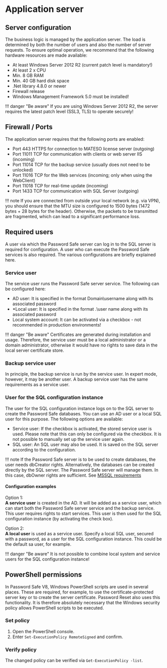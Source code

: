# Application server

## Server configuration

The business logic is managed by the application server. The load is determined by both the number of users and also the number of server requests. To ensure optimal operation, we recommend that the following hardware resources are made available:

- At least Windows Server 2012 R2 (current patch level is mandatory!)
- At least 2 x CPU
- Min. 8 GB RAM
- Min. 40 GB hard disk space
- .Net library 4.8.0 or newer
- Firewall release
- Windows Management Framework 5.0 must be installed!

!!! danger "Be aware"
    If you are using Windows Server 2012 R2, the server requires the latest patch level (SSL3, TLS) to operate securely!

## Firewall / Ports

The application server requires that the following ports are enabled:

- Port 443 HTTPS for connection to MATESO license server (outgoing)
- Port 11011 TCP for communication with clients or web server IIS (incoming)
- Port 11014 TCP for the backup service (usually does not need to be unlocked)
- Port 11016 TCP for the Web services (incoming; only when using the WebClient)
- Port 11018 TCP for real-time update (incoming)
- Port 1433 TCP for communication with SQL Server (outgoing)

!!! note
    If you are connected from outside your local network (e.g. via VPN), you should ensure that the MTU size is configured to 1500 bytes (1472 bytes + 28 bytes for the header). Otherwise, the packets to be transmitted are fragmented, which can lead to a significant performance loss.

## Required users

A user via which the Password Safe server can log in to the SQL server is required for configuration. A user who can execute the Password Safe services is also required. The various configurations are briefly explained here.

### Service user

The service user runs the Password Safe server service. The following can be configured here:

- AD user: It is specified in the format Domain\username along with its associated password
- *Local user: It is specified in the format .\user name along with its associated password
- Local system account: It can be activated via a checkbox - not recommended in production environments!

!!! danger "Be aware"
    Certificates are generated during installation and usage. Therefore, the service user must be a local administrator or a domain administrator, otherwise it would have no rights to save data in the local server certificate store.

### Backup service user

In principle, the backup service is run by the service user. In expert mode, however, it may be another user. A backup service user has the same requirements as a service user.

### User for the SQL configuration instance

The user for the SQL configuration instance logs on to the SQL server to create the Password Safe databases. You can use an AD user or a local SQL user for this purpose. The following options are available:

- Service user: If the checkbox is activated, the stored service user is used. Please note that this can only be configured via the checkbox. It is not possible to manually set up the service user again.
- SQL user: An SQL user may also be used. It is saved on the SQL server according to the configuration.

!!! note
    If the Password Safe server is to be used to create databases, the user needs dbCreator rights. Alternatively, the databases can be created directly by the SQL server. The Password Safe server will manage them. In this case, dbOwner rights are sufficient. See [MSSQL requirements](/Installation/System%20requirements/MSSQL/#permissions)

#### Configuration examples

Option 1:  
**A service user** is created in the AD. It will be added as a service user, which can start both the Password Safe server service and the backup service. This user requires rights to start services. This user is then used for the SQL configuration instance (by activating the check box).

Option 2:  
**A local user** is used as a service user. Specify a local SQL user, secured with a password, as a user for the SQL configuration instance. This could be the default sa user, for example.

!!! danger "Be aware"
    It is not possible to combine local system and service users for the SQL configuration instance!

## PowerShell permissions

In Password Safe V8, Windows PowerShell scripts are used in several places. These are required, for example, to use the certificate-protected server key or to create the server certificate. Password Reset also uses this functionality. It is therefore absolutely necessary that the Windows security policy allows PowerShell scripts to be executed.

### Set policy

1. Open the PowerShell console.  
2. Enter `Set-ExecutionPolicy RemoteSigned` and confirm.

### Verify policy

The changed policy can be verified via `Get-ExecutionPolicy -list`.
